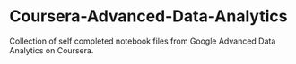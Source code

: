 # Coursera-Advanced-Data-Analytics
Collection of self completed notebook files from Google Advanced Data Analytics on Coursera.
